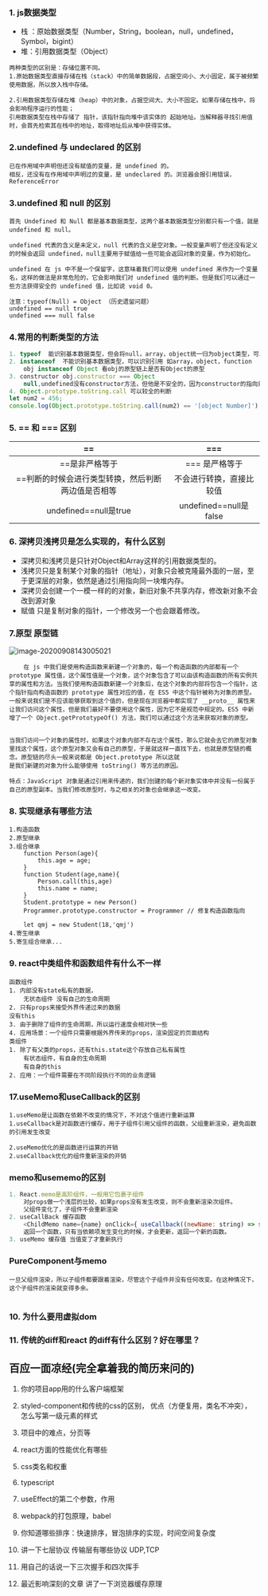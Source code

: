### 1. js数据类型

- 栈 ：原始数据类型（Number，String，boolean，null，undefined，Symbol，bigint）
- 堆：引用数据类型（Object）

```
两种类型的区别是：存储位置不同。
1.原始数据类型直接存储在栈（stack）中的简单数据段，占据空间小、大小固定，属于被频繁使用数据，所以放入栈中存储。

2.引用数据类型存储在堆（heap）中的对象，占据空间大、大小不固定。如果存储在栈中，将会影响程序运行的性能；
引用数据类型在栈中存储了 指针，该指针指向堆中该实体的 起始地址。当解释器寻找引用值时，会首先检索其在栈中的地址，取得地址后从堆中获得实体。
```

### 2.undefined 与 undeclared 的区别

``` 
已在作用域中声明但还没有赋值的变量，是 undefined 的。
相反，还没有在作用域中声明过的变量，是 undeclared 的。浏览器会报引用错误，ReferenceError
```

### 3.undefined 和 null 的区别

```
首先 Undefined 和 Null 都是基本数据类型，这两个基本数据类型分别都只有一个值，就是 undefined 和 null。

undefined 代表的含义是未定义，null 代表的含义是空对象。一般变量声明了但还没有定义的时候会返回 undefined，null主要用于赋值给一些可能会返回对象的变量，作为初始化。

undefined 在 js 中不是一个保留字，这意味着我们可以使用 undefined 来作为一个变量名，这样的做法是非常危险的，它会影响我们对 undefined 值的判断。但是我们可以通过一些方法获得安全的 undefined 值，比如说 void 0。

注意：typeof(Null) = Object （历史遗留问题）
undefined == null true
undefined === null false
```

### 4.常用的判断类型的方法

```js
1. typeof  能识别基本数据类型，但会将null，array，object统一归为object类型，可以识别function
2. instanceof  不能识别基本数据类型，可以识别引用 如array，object，function
	obj instanceof Object 看obj的原型链上是否有Object的原型
3. constructor obj.constructor === Object 
	null,undefined没有constructor方法，但他是不安全的，因为constructor的指向是可以被改变的
4. Object.prototype.toString.call 可以较全的判断
let num2 = 456;
console.log(Object.prototype.toString.call(num2) == '[object Number]')  //true
```

### 5. == 和 === 区别

|                         ==                         |           ===            |
| :------------------------------------------------: | :----------------------: |
|                   ==是非严格等于                   |      === 是严格等于      |
| ==判断的时候会进行类型转换，然后判断两边值是否相等 | 不会进行转换，直接比较值 |
|               undefined==null是true                |  undefined==null是false  |

### 6. 深拷贝浅拷贝是怎么实现的，有什么区别

- 深拷贝和浅拷贝是只针对Object和Array这样的引用数据类型的。
- 浅拷贝只是复制某个对象的指针（地址），对象只会被克隆最外面的一层，至于更深层的对象，依然是通过引用指向同一块堆内存。
- 深拷贝会创建一个一模一样的的对象，新旧对象不共享内存，修改新对象不会改到源对象
- 赋值 只是复制对象的指针，一个修改另一个也会跟着修改。

### 7.原型 原型链

![image-20200908143005021](C:\Users\ASUS\AppData\Roaming\Typora\typora-user-images\image-20200908143005021.png)

```
	在 js 中我们是使用构造函数来新建一个对象的，每一个构造函数的内部都有一个 prototype 属性值，这个属性值是一个对象，这个对象包含了可以由该构造函数的所有实例共享的属性和方法。当我们使用构造函数新建一个对象后，在这个对象的内部将包含一个指针，这个指针指向构造函数的 prototype 属性对应的值，在 ES5 中这个指针被称为对象的原型。一般来说我们是不应该能够获取到这个值的，但是现在浏览器中都实现了 __proto__ 属性来让我们访问这个属性，但是我们最好不要使用这个属性，因为它不是规范中规定的。ES5 中新增了一个 Object.getPrototypeOf() 方法，我们可以通过这个方法来获取对象的原型。


当我们访问一个对象的属性时，如果这个对象内部不存在这个属性，那么它就会去它的原型对象里找这个属性，这个原型对象又会有自己的原型，于是就这样一直找下去，也就是原型链的概念。原型链的尽头一般来说都是 Object.prototype 所以这就
是我们新建的对象为什么能够使用 toString() 等方法的原因。

特点：JavaScript 对象是通过引用来传递的，我们创建的每个新对象实体中并没有一份属于自己的原型副本。当我们修改原型时，与之相关的对象也会继承这一改变。
```

### 8. 实现继承有哪些方法

```
1.构造函数
2.原型继承
3.组合继承
	function Person(age){
		this.age = age;
	}
	function Student(age,name){
		Person.call(this,age)
		this.name = name;
	}
	Student.prototype = new Person()
	Programmer.prototype.constructor = Programmer // 修复构造函数指向
	
	let qmj = new Student(18,'qmj')
4.寄生继承
5.寄生组合继承...
```

### 9. react中类组件和函数组件有什么不一样

```
函数组件
1. 内部没有state私有的数据，
	无状态组件 没有自己的生命周期
2. 只有props来接受外界传递过来的数据
没有this
3. 由于删除了组件的生命周期，所以运行速度会相对快一些
4. 应用场景：一个组件只需要根据外界传来的props，渲染固定的页面结构
类组件
1. 除了有父类的props，还有this.state这个存放自己私有属性
	有状态组件，有自身的生命周期
	有自身的this
2. 应用：一个组件需要在不同阶段执行不同的业务逻辑

```
### 17.useMemo和useCallback的区别

```
1.useMemo是让函数在依赖不改变的情况下，不对这个值进行重新运算	
1.useCallback是对函数进行缓存，用于子组件引用父组件的函数，父组重新渲染，避免函数的引用发生改变

2.useMemo优化的是函数进行运算的开销
2.useCallback优化的组件重新渲染的开销
```

### memo和usememo的区别

```js
1. React.memo是高阶组件，一般用它包裹子组件
	对props做一个浅层的比较，如果props没有发生改变，则不会重新渲染次组件。
	父组件变化了，子组件不会重新渲染
2. useCallBack 缓存函数
	<ChildMemo name={name} onClick={ useCallback((newName: string) => setName(newName), []) }/>
	返回一个函数，只有当依赖项发生变化的时候，才会更新，返回一个新的函数。
3. useMemo 缓存值 当值变了才重新执行 
```

### PureComponent与memo

```
一旦父组件渲染，所以子组件都要跟着渲染，尽管这个子组件并没有任何改变。在这种情况下，这个子组件的渲染就变得多余。


```



### 10. 为什么要用虚拟dom



### 11. 传统的diff和react 的diff有什么区别？好在哪里？




## 百应一面凉经(完全拿着我的简历来问的)
 1. 你的项目app用的什么客户端框架

 2. styled-component和传统的css的区别，
    优点（方便复用，类名不冲突），
    怎么写第一级元素的样式

 3. 项目中的难点，分页等

 4. react方面的性能优化有哪些

 5. css类名和权重

 6. typescript 

 7. useEffect的第二个参数，作用

 8. webpack的打包原理，babel

 9. 你知道哪些排序：快速排序，冒泡排序的实现，时间空间复杂度

 10. 讲一下七层协议
     传输层有哪些协议 UDP,TCP

 11. 用自己的话说一下三次握手和四次挥手

 12. 最近影响深刻的文章 讲了一下浏览器缓存原理
